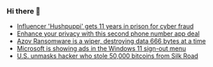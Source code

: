 ### Hi there 👋

<!--START_SECTION:feed-->
* [Influencer 'Hushpuppi' gets 11 years in prison for cyber fraud](https://www.bleepingcomputer.com/news/security/influencer-hushpuppi-gets-11-years-in-prison-for-cyber-fraud/)
* [Enhance your privacy with this second phone number app deal](https://www.bleepingcomputer.com/news/security/enhance-your-privacy-with-this-second-phone-number-app-deal/)
* [Azov Ransomware is a wiper, destroying data 666 bytes at a time](https://www.bleepingcomputer.com/news/security/azov-ransomware-is-a-wiper-destroying-data-666-bytes-at-a-time/)
* [Microsoft is showing ads in the Windows 11 sign-out menu](https://www.bleepingcomputer.com/news/microsoft/microsoft-is-showing-ads-in-the-windows-11-sign-out-menu/)
* [U.S. unmasks hacker who stole 50,000 bitcoins from Silk Road](https://www.bleepingcomputer.com/news/security/us-unmasks-hacker-who-stole-50-000-bitcoins-from-silk-road/)
<!--END_SECTION:feed-->

<!--
**frankenk/frankenk** is a ✨ _special_ ✨ repository because its `README.md` (this file) appears on your GitHub profile.

Here are some ideas to get you started:

- 🔭 I’m currently working on ...
- 🌱 I’m currently learning ...
- 👯 I’m looking to collaborate on ...
- 🤔 I’m looking for help with ...
- 💬 Ask me about ...
- 📫 How to reach me: ...
- 😄 Pronouns: ...
- ⚡ Fun fact: ...
-->



